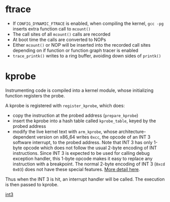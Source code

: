 # ftrace

- If `CONFIG_DYNAMIC_FTRACE` is enabled, when compiling the kernel, `gcc -pg` inserts extra function call to `mcount()`
- The call sites of all `mcount()` calls are recorded
- At boot time the calls are converted to NOPs
- Either `mcount()` or NOP will be inserted into the recorded call sites
  depending on if function or function graph tracer is enabled
- `trace_printk()` writes to a ring buffer, avoiding down sides of `printk()`


# kprobe

Instrumenting code is compiled into a kernel module, whose
initializing function registers the probe.

A kprobe is registered with `register_kprobe`, which does:

- copy the instruction at the probed address (`prepare_kprobe`)
- insert the kprobe into a hash table called `kprobe_table`, keyed
  by the probed address
- modify the live kernel text with `arm_kprobe`, whose architecture-dependent
  version on x86\_64 writes `0xcc`, the opcode of an INT 3 software interrupt,
  to the probed address. Note that INT 3 has only 1-byte opcode which does not
  follow the usual 2-byte encoding of INT instructions. Since INT 3 is expected
  to be used for calling debug exception handler, this 1-byte opcode makes it
  easy to replace any instruction with a breakpoint. The normal 2-byte encoding
  of INT 3 (`0xcd 0x03`) does not have these special features. [More detail here](#int3).

Thus when the INT 3 is hit, an interrupt handler will be called.
The execution is then passed to kprobe.





[int3](https://x86.puri.sm/html/file_module_x86_id_142.html)
